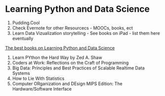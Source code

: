 # Learning Python and Data Science

1. Pudding.Cool
2. Check Evernote for other Resourcecs - MOOCs, books, ect
3. Learn Data Vizualization storytelling - See books on iPad - list them here eventually

[The best books on Learning Python and Data Science](https://fivebooks.com/best-books/learning-python-and-data-science-vicki-boykis/)
1. Learn PYthon the Hard Way by Zed A. Shaw
2. Coders at Work: Reflections on the Craft of Programming
3. Big Data: Principles and Best Practices of Scalable Realtime Data Systems
4. How to Lie With Statistics
5. Computer ORganization and DEsign MIPS Edition: The Hardware/Software Interface
